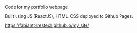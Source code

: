 

Code for my portfolio webpage!

Built using JS (ReactJS), HTML, CSS deployed to Github Pages. 

https://fabiantorrestech.github.io/my_site/
